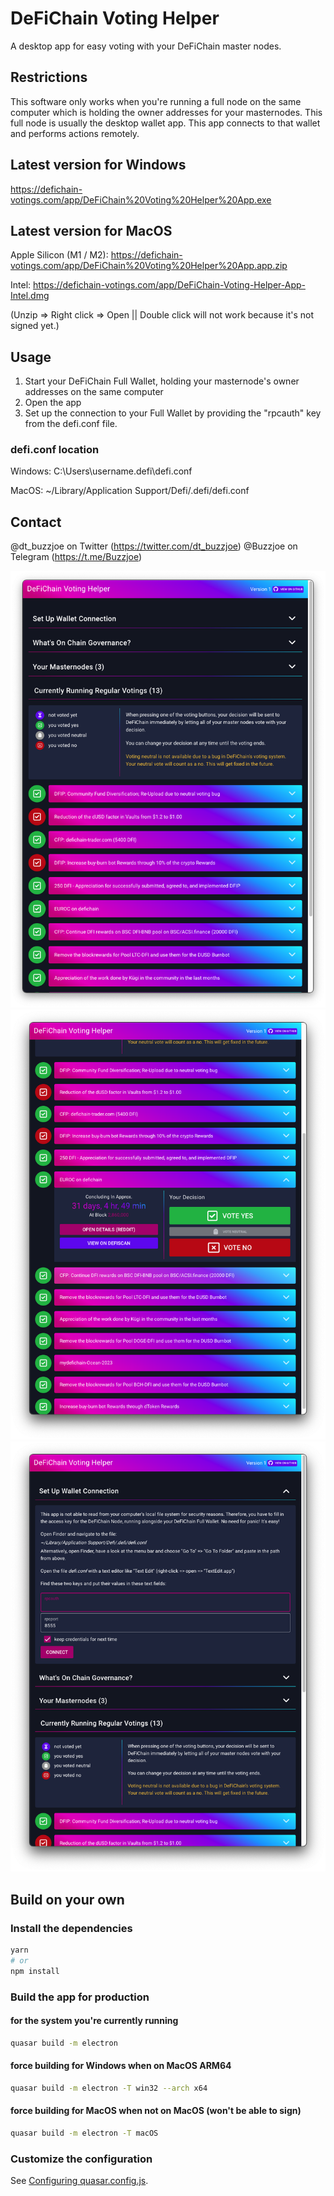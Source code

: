 # DeFiChain Voting Helper

A desktop app for easy voting with your DeFiChain master nodes.

## Restrictions
This software only works when you're running a full node on the same computer which is holding the owner addresses for your masternodes. This full node is usually the desktop wallet app. This app connects to that wallet and performs actions remotely. 

## Latest version for Windows
https://defichain-votings.com/app/DeFiChain%20Voting%20Helper%20App.exe

## Latest version for MacOS
Apple Silicon (M1 / M2): https://defichain-votings.com/app/DeFiChain%20Voting%20Helper%20App.app.zip

Intel: https://defichain-votings.com/app/DeFiChain-Voting-Helper-App-Intel.dmg


(Unzip => Right click => Open || Double click will not work because it's not signed yet.)

## Usage

1. Start your DeFiChain Full Wallet, holding your masternode's owner addresses on the same computer
2. Open the app
3. Set up the connection to your Full Wallet by providing the "rpcauth" key from the defi.conf file.

### defi.conf location
Windows: C:\Users\username\.defi\defi.conf

MacOS: ~/Library/Application Support/Defi/.defi/defi.conf

## Contact
@dt_buzzjoe on Twitter (https://twitter.com/dt_buzzjoe)
@Buzzjoe on Telegram (https://t.me/Buzzjoe)

![Overview](https://raw.githubusercontent.com/DerFuchs/defichain-voting-helper/main/img/screenshot1.png)
![Voting Detail](https://raw.githubusercontent.com/DerFuchs/defichain-voting-helper/main/img/screenshot2.png)
![Node Connection](https://raw.githubusercontent.com/DerFuchs/defichain-voting-helper/main/img/screenshot3.png)

## Build on your own

### Install the dependencies

```bash
yarn
# or
npm install
```

### Build the app for production

#### for the system you're currently running

```bash
quasar build -m electron
```

#### force building for Windows when on MacOS ARM64

```bash
quasar build -m electron -T win32 --arch x64
```

#### force building for MacOS when not on MacOS (won't be able to sign)

```bash
quasar build -m electron -T macOS
```

### Customize the configuration

See [Configuring quasar.config.js](https://v2.quasar.dev/quasar-cli-vite/quasar-config-js).
